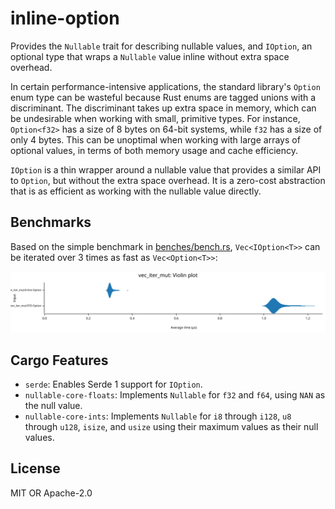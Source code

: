 # inline-option

Provides the `Nullable` trait for describing nullable values, and `IOption`, an optional type that wraps a `Nullable` value inline without extra space overhead.

In certain performance-intensive applications, the standard library's `Option` enum type can be wasteful because Rust enums are tagged unions with a discriminant. The discriminant takes up extra space in memory, which can be undesirable when working with small, primitive types. For instance, `Option<f32>` has a size of 8 bytes on 64-bit systems, while `f32` has a size of only 4 bytes. This can be unoptimal when working with large arrays of optional values, in terms of both memory usage and cache efficiency.

`IOption` is a thin wrapper around a nullable value that provides a similar API to `Option`, but without the extra space overhead. It is a zero-cost abstraction that is as efficient as working with the nullable value directly.

## Benchmarks

Based on the simple benchmark in [benches/bench.rs](benches/bench.rs), `Vec<IOption<T>>` can be iterated over 3 times as fast as `Vec<Option<T>>`:

![benchmark violin plot](benchmark.svg)

## Cargo Features

- `serde`: Enables Serde 1 support for `IOption`.
- `nullable-core-floats`: Implements `Nullable` for `f32` and `f64`, using `NAN` as the null value.
- `nullable-core-ints`: Implements `Nullable` for `i8` through `i128`, `u8` through `u128`, `isize`, and `usize` using their maximum values as their null values.

## License

MIT OR Apache-2.0
